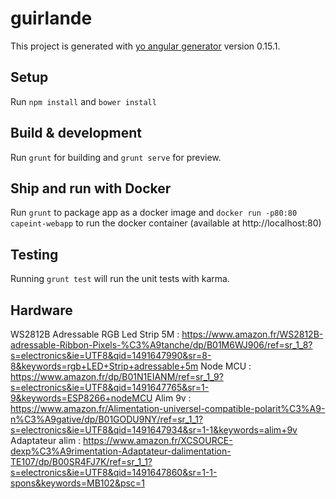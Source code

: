 # guirlande

This project is generated with [yo angular generator](https://github.com/yeoman/generator-angular)
version 0.15.1.

## Setup 

Run `npm install` and `bower install`

## Build & development

Run `grunt` for building and `grunt serve` for preview.

## Ship and run with Docker 

Run `grunt` to package app as a docker image and `docker run -p80:80 capeint-webapp` to run the docker container (available at http://localhost:80)

## Testing

Running `grunt test` will run the unit tests with karma.

## Hardware

WS2812B Adressable RGB Led Strip 5M : https://www.amazon.fr/WS2812B-adressable-Ribbon-Pixels-%C3%A9tanche/dp/B01M6WJ906/ref=sr_1_8?s=electronics&ie=UTF8&qid=1491647990&sr=8-8&keywords=rgb+LED+Strip+adressable+5m
Node MCU : https://www.amazon.fr/dp/B01N1EIANM/ref=sr_1_9?s=electronics&ie=UTF8&qid=1491647765&sr=1-9&keywords=ESP8266+nodeMCU
Alim 9v : https://www.amazon.fr/Alimentation-universel-compatible-polarit%C3%A9-n%C3%A9gative/dp/B01GODU9NY/ref=sr_1_1?s=electronics&ie=UTF8&qid=1491647934&sr=1-1&keywords=alim+9v
Adaptateur alim : https://www.amazon.fr/XCSOURCE-dexp%C3%A9rimentation-Adaptateur-dalimentation-TE107/dp/B00SR4FJ7K/ref=sr_1_1?s=electronics&ie=UTF8&qid=1491647860&sr=1-1-spons&keywords=MB102&psc=1
